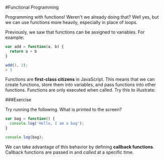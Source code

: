 #Functional Programming

Programming with functions! Weren't we already doing that? Well yes, but we can use functions more heavily, especially in place of loops.

Previously, we saw that functions can be assigned to variables. For example:

```js
var add = function(a, b) {
  return a + b
}

add(1, 2);
> 3
```

Functions are **first-class citizens** in JavaScript. This means that we can create functions, store them into variables, and pass functions into other functions. Functions are only executed when called. Try this to illustrate:

###Exercise

Try running the following. What is printed to the screen?

```js
var bag = function() {
  console.log('Hello, I am a bag');
}

console.log(bag);
```

We can take advantage of this behavior by defining **callback functions**. Callback functions are passed in and *called* at a specific time.
